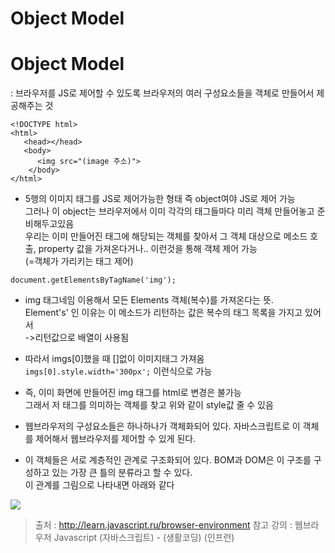 Object Model
=============
# Object Model   
: 브라우저를 JS로 제어할 수 있도록 브라우저의 여러 구성요소들을 객체로 만들어서 제공해주는 것
```
<!DOCTYPE html>
<html>
   <head></head>
   <body>
      <img src="(image 주소)">
    </body>
</html>
```
* 5행의 이미지 태그를 JS로 제어가능한 형태 즉 object여야 JS로 제어 가능   
그러나 이 object는 브라우저에서 이미 각각의 태그들마다 미리 객체 만들어놓고 준비해두고있음   
우리는 이미 만들어진 태그에 해당되는 객체를 찾아서 그 객체 대상으로 메소드 호출, property 값을 가져온다거나.. 이런것을 통해 객체 제어 가능   
(=객체가 가리키는 태그 제어)
```
document.getElementsByTagName('img');
```
* img 태그네임 이용해서 모든 Elements 객체(복수)를 가져온다는 뜻.   
Element's' 인 이유는 이 메소드가 리턴하는 값은 복수의 태그 목록을 가지고 있어서   
->리턴값으로 배열이 사용됨
* 따라서 imgs[0]했을 때 []없이 이미지태그 가져옴   
```imgs[0].style.width='300px';``` 이런식으로 가능
* 즉, 이미 화면에 만들어진 img 태그를 html로 변경은 불가능   
그래서 저 태그를 의미하는 객체를 찾고 위와 같이 style값 줄 수 있음

* 웹브라우저의 구성요소들은 하나하나가 객체화되어 있다. 자바스크립트로 이 객체를 제어해서 웹브라우저를 제어할 수 있게 된다.
* 이 객체들은 서로 계층적인 관계로 구조화되어 있다. BOM과 DOM은 이 구조를 구성하고 있는 가장 큰 틀의 분류라고 할 수 있다.   
이 관계를 그림으로 나타내면 아래와 같다

<img src = "https://s3.ap-northeast-2.amazonaws.com/opentutorials-user-file/module/904/2229.png">

> 출처 : http://learn.javascript.ru/browser-environment
> 참고 강의 : 웹브라우저 Javascript (자바스크립트) - (생활코딩) (인프런)
